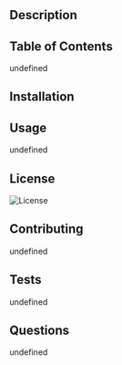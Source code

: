  # 
  ## Description
  
  ## Table of Contents
  undefined
  ## Installation
  
  ## Usage
  undefined
  ## License
  ![License](https://img.shields.io/badge/License-Apache_2.0-blue.svg)
  ## Contributing
  undefined
  ## Tests
  undefined
  ## Questions
  undefined